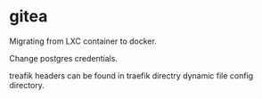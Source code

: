 # gitea

Migrating from LXC container to docker.

Change postgres credentials.

treafik headers can be found in traefik directry dynamic file config directory.
